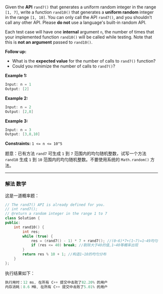 

Given the **API** `rand7()` that generates a uniform random integer in the range `[1, 7]`, write a function `rand10()` that generates a **uniform random** integer in the range `[1, 10]`. You can only call the API `rand7()`, and you shouldn't call any other API. Please **do not** use a language's built-in random API.

Each test case will have one **internal** argument `n`, the number of times that your implemented function `rand10()` will be called while testing. Note that this is **not an argument** passed to `rand10()`.

**Follow up:**

-  What is the **expected value** for the number of calls to `rand7()` function?
- Could you minimize the number of calls to `rand7()`?

 

**Example 1:**

```swift
Input: n = 1
Output: [2]
```

**Example 2:**

```swift
Input: n = 2
Output: [2,8]
```

**Example 3:**

```swift
Input: n = 3
Output: [3,8,10]
```

**Constraints:** `1 <= n <= 10^5`

题意：已有方法 `rand7` 可生成 `1` 到 `7` 范围内的均匀随机整数，试写一个方法 `rand10` 生成 `1` 到 `10` 范围内的均匀随机整数。不要使用系统的 `Math.random()` 方法。

---
### 解法 数学
这是一道概率题：
```cpp
// The rand7() API is already defined for you.
// int rand7();
// @return a random integer in the range 1 to 7 
class Solution {
public:
    int rand10() { 
        int res;
        while (true) {
            res = (rand7() - 1) * 7 + rand7(); //(0~6)*7+(1~7)=1~49均匀分布
            if (res <= 40) break; //剔除大于40的值,1~40等概率出现
        }
        return res % 10 + 1; //构造1~10的均匀分布
    }
};
```
执行结果如下：
```cpp
执行用时：12 ms, 在所有 C++ 提交中击败了82.20% 的用户
内存消耗：8.6 MB, 在所有 C++ 提交中击败了5.01% 的用户
```
